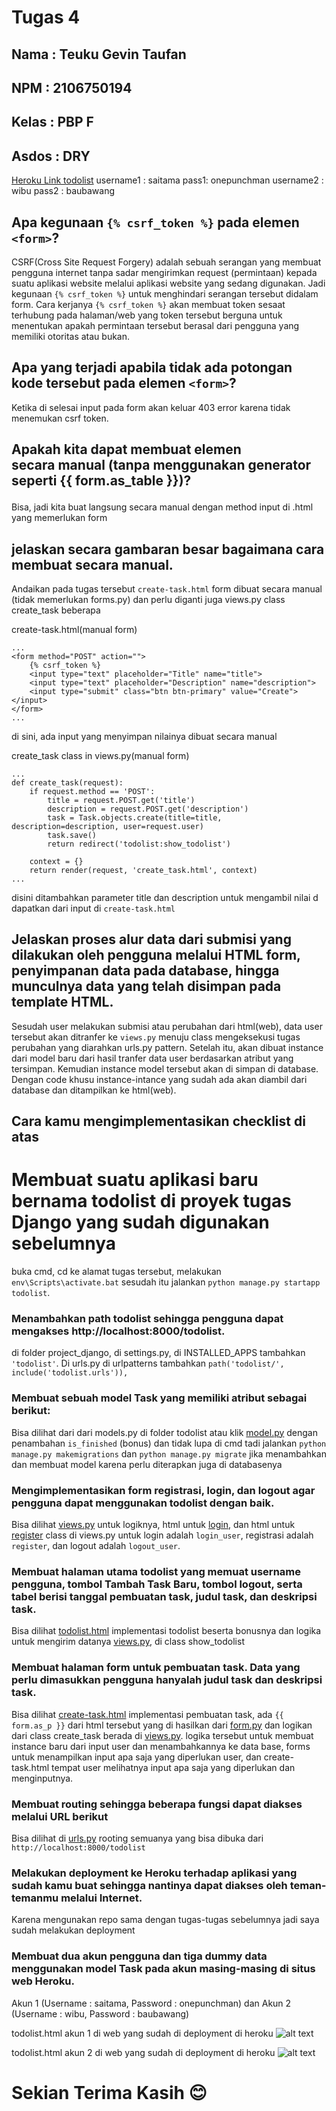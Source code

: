 # Tugas 4
## Nama  : Teuku Gevin Taufan
## NPM   : 2106750194
## Kelas : PBP F
## Asdos : DRY

[Heroku Link todolist](https://tugas2teukugevin.herokuapp.com/todolist/)
username1 : saitama
pass1: onepunchman
username2 : wibu
pass2 : baubawang 

## Apa kegunaan ```{% csrf_token %}``` pada elemen ```<form>```? 
CSRF(Cross Site Request Forgery) adalah sebuah serangan yang membuat pengguna internet  tanpa sadar mengirimkan request (permintaan) kepada suatu 
aplikasi website melalui aplikasi website yang sedang digunakan. Jadi kegunaan ```{% csrf_token %}``` untuk menghindari serangan tersebut didalam
form. Cara kerjanya ```{% csrf_token %}``` akan membuat token sesaat terhubung pada halaman/web yang token tersebut berguna untuk menentukan apakah
permintaan tersebut berasal dari pengguna yang memiliki otoritas atau bukan.

##  Apa yang terjadi apabila tidak ada potongan kode tersebut pada elemen ```<form>```?
Ketika di selesai input pada form akan keluar 403 error karena tidak menemukan csrf token.

## Apakah kita dapat membuat elemen <form> secara manual (tanpa menggunakan generator seperti {{ form.as_table }})? 
Bisa, jadi kita buat langsung secara manual dengan method input di .html yang memerlukan form

## jelaskan secara gambaran besar bagaimana cara membuat secara manual.
Andaikan pada tugas tersebut ```create-task.html``` form dibuat secara manual (tidak memerlukan forms.py) dan perlu diganti juga
views.py class create_task beberapa


create-task.html(manual form)
```
...
<form method="POST" action="">
    {% csrf_token %}
    <input type="text" placeholder="Title" name="title">
    <input type="text" placeholder="Description" name="description">
    <input type="submit" class="btn btn-primary" value="Create"></input>
</form>
...
```
di sini, ada input yang menyimpan nilainya dibuat secara manual

create_task class in views.py(manual form)
```
...
def create_task(request):
    if request.method == 'POST':
        title = request.POST.get('title')
        description = request.POST.get('description')
        task = Task.objects.create(title=title, description=description, user=request.user)
        task.save()
        return redirect('todolist:show_todolist')

    context = {}
    return render(request, 'create_task.html', context)
...
```
disini ditambahkan parameter title dan description untuk mengambil nilai d dapatkan dari input di ```create-task.html```

## Jelaskan proses alur data dari submisi yang dilakukan oleh pengguna melalui HTML form, penyimpanan data pada database, hingga munculnya data yang telah disimpan pada template HTML.
Sesudah user melakukan submisi atau perubahan dari html(web), data user tersebut akan ditranfer ke ```views.py``` menuju class mengeksekusi tugas perubahan yang diarahkan urls.py pattern.
Setelah itu, akan dibuat instance dari model baru dari hasil tranfer data user berdasarkan atribut yang tersimpan. Kemudian instance model tersebut akan di simpan di database. Dengan code khusu
instance-intance yang sudah ada akan diambil dari database dan ditampilkan ke html(web).

## Cara kamu mengimplementasikan checklist di atas
# Membuat suatu aplikasi baru bernama todolist di proyek tugas Django yang sudah digunakan sebelumnya
buka cmd, cd ke alamat tugas tersebut, melakukan ```env\Scripts\activate.bat``` sesudah itu jalankan ```python manage.py startapp todolist```.

### Menambahkan path todolist sehingga pengguna dapat mengakses http://localhost:8000/todolist.
di folder project_django, di settings.py, di INSTALLED_APPS tambahkan ```'todolist'```. Di urls.py di urlpatterns tambahkan ```path('todolist/', include('todolist.urls')),```

### Membuat sebuah model Task yang memiliki atribut sebagai berikut:
Bisa dilihat dari dari models.py di folder todolist atau klik [model.py](/model.py) dengan penambahan ```is_finished``` (bonus)
dan tidak lupa di cmd tadi jalankan ```python manage.py makemigrations``` dan  ```python manage.py migrate``` jika menambahkan dan membuat
model karena perlu diterapkan juga di databasenya

### Mengimplementasikan form registrasi, login, dan logout agar pengguna dapat menggunakan todolist dengan baik.
Bisa dilihat [views.py](/views.py) untuk logiknya, html untuk [login](/templates/login.html), dan html untuk [register](/templates/todolist.html)
class di views.py untuk login adalah ```login_user```, registrasi adalah ```register```, dan logout adalah ```logout_user```.


### Membuat halaman utama todolist yang memuat username pengguna, tombol Tambah Task Baru, tombol logout, serta tabel berisi tanggal pembuatan task, judul task, dan deskripsi task.
Bisa dilihat [todolist.html](/templates/todolist.html) implementasi todolist beserta bonusnya dan logika untuk mengirim datanya [views.py](/views.py), di class show_todolist

### Membuat halaman form untuk pembuatan task. Data yang perlu dimasukkan pengguna hanyalah judul task dan deskripsi task.
Bisa dilihat [create-task.html](/templates/create-task.html) implementasi pembuatan task, ada ```{{ form.as_p }}``` dari html tersebut yang di hasilkan dari [form.py](/forms.py)
dan logikan dari class create_task berada di [views.py](/views.py). logika tersebut untuk membuat instance baru dari input user dan menambahkannya ke data base, forms untuk 
menampilkan input apa saja yang diperlukan user, dan create-task.html tempat user melihatnya input apa saja yang diperlukan dan menginputnya.

### Membuat routing sehingga beberapa fungsi dapat diakses melalui URL berikut
Bisa dilihat di [urls.py](/urls.py) rooting semuanya yang bisa dibuka dari ```http://localhost:8000/todolist```

###  Melakukan deployment ke Heroku terhadap aplikasi yang sudah kamu buat sehingga nantinya dapat diakses oleh teman-temanmu melalui Internet.
Karena mengunakan repo sama dengan tugas-tugas sebelumnya jadi saya sudah melakukan deployment

### Membuat dua akun pengguna dan tiga dummy data menggunakan model Task pada akun masing-masing di situs web Heroku.
Akun 1 (Username : saitama, Password : onepunchman) dan Akun 2 (Username : wibu, Password : baubawang)

todolist.html akun 1 di web yang sudah di deployment di heroku
![alt text](./assets/todolist_saitama.png "todolist_saitama-image")

todolist.html akun 2 di web yang sudah di deployment di heroku
![alt text](./assets/todolist_wibu.png "todolist_wibu-image")

# Sekian Terima Kasih 😊